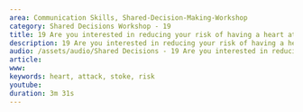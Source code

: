 ```yaml
---
area: Communication Skills, Shared-Decision-Making-Workshop
category: Shared Decisions Workshop - 19
title: 19 Are you interested in reducing your risk of having a heart attack or stroke?
description: 19 Are you interested in reducing your risk of having a heart attack or stroke?
audio: /assets/audio/Shared Decisions - 19 Are you interested in reducing your risk of having a heart attack or stroke_ Dave Tomson - MQ.mp3
article: 
www: 
keywords: heart, attack, stoke, risk
youtube: 
duration: 3m 31s
--- 
```

